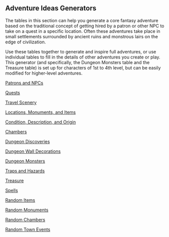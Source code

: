 ## Adventure Ideas Generators

The tables in this section can help you generate a core fantasy adventure based on the traditional concept of getting hired by a patron or other NPC to take on a quest in a specific location.
Often these adventures take place in small settlements surrounded by ancient ruins and monstrous lairs on the edge of civilization.

Use these tables together to generate and inspire full adventures, or use individual tables to fill in the details of other adventures you create or play.
This generator (and specifically, the Dungeon Monsters table and the Treasure table) is set up for characters of 1st to 4th level, but can be easily modified for higher-level adventures.

[Patrons and NPCs](./AIG_Patrons_and_NPCs.md)

[Quests](./AIG_Quests.md)

[Travel Scenery](./AIG_Travel_Scenery.md)

[Locations, Monuments, and Items](./AIG_Locations_Monuments_and_Items.md)

[Condition, Description, and Origin](./AIG_Conditions_Descriptions_and_Origin.md)

[Chambers](./AIG_Chambers.md)

[Dungeon Discoveries](./AIG_Dungeon_Discoveries.md)

[Dungeon Wall Decorations](./AIG_Dungeon_Wall_Decorations.md)

[Dungeon Monsters](./AIG_Dungeon_Monsters.md)

[Traps and Hazards](./AIG_Traps_and_Hazards.md)

[Treasure](./AIG_Treasure.md)

[Spells](./AIG_Spells.md)

[Random Items](./Items/Random_Items.md)

[Random Monuments](./Monuments/Random_Monuments.md)

[Random Chambers](./Chambers/Random_Chambers.md)

[Random Town Events](./Town_Events/Random_Town_Events.md)
